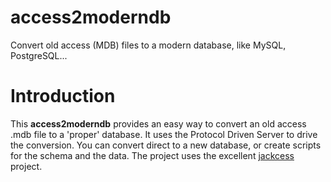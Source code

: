 # access2moderndb
Convert old access (MDB) files to a modern database, like MySQL, PostgreSQL...

<h1>Introduction</h1>
This <b>access2moderndb</b> provides an easy way to convert an old access .mdb file to a 'proper' database.
It uses the Protocol Driven Server to drive the conversion.
You can convert direct to a new database, or create scripts for the schema and the data.
The project uses the excellent <a href="https://jackcess.sourceforge.io/">jackcess</a> project.
